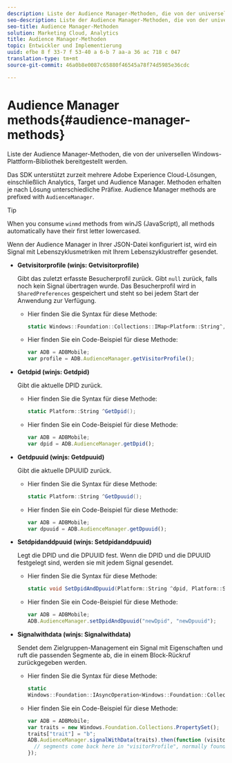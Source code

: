 ```yaml
---
description: Liste der Audience Manager-Methoden, die von der universellen Windows-Plattform-Bibliothek bereitgestellt werden.
seo-description: Liste der Audience Manager-Methoden, die von der universellen Windows-Plattform-Bibliothek bereitgestellt werden.
seo-title: Audience Manager-Methoden
solution: Marketing Cloud, Analytics
title: Audience Manager-Methoden
topic: Entwickler und Implementierung
uuid: efbe 8 f 33-7 f 53-40 a 6-b 7 aa-a 36 ac 718 c 047
translation-type: tm+mt
source-git-commit: 46a0b8e0087c65880f46545a78f74d5985e36cdc

---
```



# Audience Manager methods{#audience-manager-methods}

Liste der Audience Manager-Methoden, die von der universellen Windows-Plattform-Bibliothek bereitgestellt werden.

Das SDK unterstützt zurzeit mehrere Adobe Experience Cloud-Lösungen, einschließlich Analytics, Target und Audience Manager. Methoden erhalten je nach Lösung unterschiedliche Präfixe. Audience Manager methods are prefixed with `AudienceManager`.

>[!TIP]
>
>When you consume `winmd` methods from winJS (JavaScript), all methods automatically have their first letter lowercased.

Wenn der Audience Manager in Ihrer JSON-Datei konfiguriert ist, wird ein Signal mit Lebenszyklusmetriken mit Ihrem Lebenszyklustreffer gesendet.

* **Getvisitorprofile (winjs: Getvisitorprofile)**

   Gibt das zuletzt erfasste Besucherprofil zurück. Gibt `null` zurück, falls noch kein Signal übertragen wurde. Das Besucherprofil wird in `SharedPreferences` gespeichert und steht so bei jedem Start der Anwendung zur Verfügung.

   * Hier finden Sie die Syntax für diese Methode:

      ```csharp
      static Windows::Foundation::Collections::IMap<Platform::String^,Platform::Object^> ^GetVisitorProfile();
      ```

   * Hier finden Sie ein Code-Beispiel für diese Methode:

      ```js
      var ADB = ADBMobile; 
      var profile = ADB.AudienceManager.getVisitorProfile();
      ```

* **Getdpid (winjs: Getdpid)**

   Gibt die aktuelle DPID zurück.

   * Hier finden Sie die Syntax für diese Methode:

      ```csharp
      static Platform::String ^GetDpid();
      ```

   * Hier finden Sie ein Code-Beispiel für diese Methode:

      ```js
      var ADB = ADBMobile;
      var dpid = ADB.AudienceManager.getDpid(); 
      ```

* **Getdpuuid (winjs: Getdpuuid)**

   Gibt die aktuelle DPUUID zurück.

   * Hier finden Sie die Syntax für diese Methode:

      ```csharp
      static Platform::String ^GetDpuuid();
      ```

   * Hier finden Sie ein Code-Beispiel für diese Methode:

      ```js
      var ADB = ADBMobile; 
      var dpuuid = ADB.AudienceManager.getDpuuid();
      ```

* **Setdpidanddpuuid (winjs: Setdpidanddpuuid)**

   Legt die DPID und die DPUUID fest. Wenn die DPID und die DPUUID festgelegt sind, werden sie mit jedem Signal gesendet.

   * Hier finden Sie die Syntax für diese Methode:

      ```csharp
      static void SetDpidAndDpuuid(Platform::String ^dpid, Platform::String ^dpuuid);
      ```

   * Hier finden Sie ein Code-Beispiel für diese Methode:

      ```js
      var ADB = ADBMobile; 
      ADB.AudienceManager.setDpidAndDpuuid("newDpid", "newDpuuid");
      ```

* **Signalwithdata (winjs: Signalwithdata)**

   Sendet dem Zielgruppen-Management ein Signal mit Eigenschaften und ruft die passenden Segmente ab, die in einem Block-Rückruf zurückgegeben werden.

   * Hier finden Sie die Syntax für diese Methode:

      ```csharp
      static 
      Windows::Foundation::IAsyncOperation<Windows::Foundation::Collections::IMap<Platform::String^, Platform::Object^> ^> ^SignalWithData(Windows::Foundation::Collections::IMap<Platform::String^,Platform::Object> ^data);
      ```

   * Hier finden Sie ein Code-Beispiel für diese Methode:

      ```js
      var ADB = ADBMobile;
      var traits = new Windows.Foundation.Collections.PropertySet(); 
      traits["trait"] = "b";
      ADB.AudienceManager.signalWithData(traits).then(function (visitorProfile) { 
        // segments come back here in "visitorProfile", normally found in the "segs" object of your json 
      }); 
      
